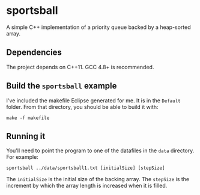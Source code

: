 sportsball
==========

A simple C++ implementation of a priority queue backed by a heap-sorted array.

Dependencies
------------
The project depends on C++11. GCC 4.8+ is recommended.

Build the `sportsball` example
------------------------------
I've included the makefile Eclipse generated for me. It is in the `Default` 
folder. From that directory, you should be able to build it with:

    make -f makefile

Running it
----------
You'll need to point the program to one of the datafiles in the `data`
directory. For example:

    sportsball ../data/sportsball1.txt [initialSize] [stepSize]

The `initialSize` is the initial size of the backing array. The `stepSize`
is the increment by which the array length is increased when it is filled.
